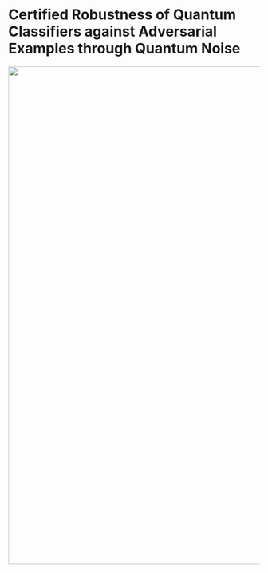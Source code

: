 # Certified Robustness of Quantum Classifiers against Adversarial Examples through Quantum Noise

<img src="https://github.com/huckiyang/robustness-qml/blob/main/proof.png" width="1000">
